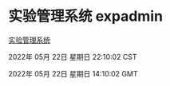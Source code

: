 # 实验管理系统 expadmin
[实验管理系统](http://59.174.27.92:56808/expadmin-782313d2-e1b1-4ea7-932e-3a55e6a1a4d0/)

2022年 05月 22日 星期日 22:10:02 CST

2022年 05月 22日 星期日 14:10:02 GMT
